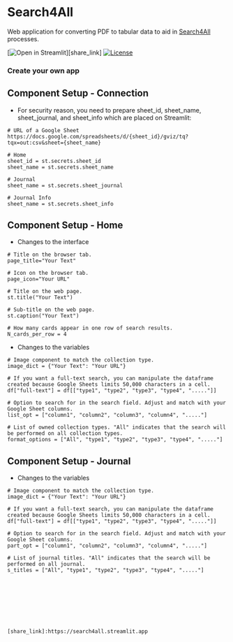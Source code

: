 # Search4All
Web application for converting PDF to tabular data to aid in [Search4All](https://github.com/faizhalas/Search4All) processes.

[![Open in Streamlit](https://static.streamlit.io/badges/streamlit_badge_black_white.svg)][share_link]
[![License](https://img.shields.io/github/license/faizhalas/library-tools?color=blue)](https://github.com/faizhalas/Search4All/blob/main/LICENSE)

### Create your own app

## Component Setup - Connection
- For security reason, you need to prepare sheet_id, sheet_name, sheet_journal, and sheet_info which are placed on Streamlit:
```
# URL of a Google Sheet
https://docs.google.com/spreadsheets/d/{sheet_id}/gviz/tq?tqx=out:csv&sheet={sheet_name}

# Home
sheet_id = st.secrets.sheet_id
sheet_name = st.secrets.sheet_name

# Journal
sheet_name = st.secrets.sheet_journal

# Journal Info
sheet_name = st.secrets.sheet_info
```

## Component Setup - Home
- Changes to the interface
```
# Title on the browser tab.
page_title="Your Text"

# Icon on the browser tab.
page_icon="Your URL"

# Title on the web page.
st.title("Your Text")

# Sub-title on the web page.
st.caption("Your Text")

# How many cards appear in one row of search results.
N_cards_per_row = 4
```

- Changes to the variables
```
# Image component to match the collection type.
image_dict = {"Your Text": "Your URL"}

# If you want a full-text search, you can manipulate the dataframe created because Google Sheets limits 50,000 characters in a cell.
df["full-text"] = df[["type1", "type2", "type3", "type4", "....."]]

# Option to search for in the search field. Adjust and match with your Google Sheet columns.
list_opt = ["column1", "column2", "column3", "column4", "....."]

# List of owned collection types. "All" indicates that the search will be performed on all collection types.
format_options = ["All", "type1", "type2", "type3", "type4", "....."]
```

## Component Setup - Journal
- Changes to the variables
```
# Image component to match the collection type.
image_dict = {"Your Text": "Your URL"}

# If you want a full-text search, you can manipulate the dataframe created because Google Sheets limits 50,000 characters in a cell.
df["full-text"] = df[["type1", "type2", "type3", "type4", "....."]]

# Option to search for in the search field. Adjust and match with your Google Sheet columns.
part_opt = ["column1", "column2", "column3", "column4", "....."]

# List of journal titles. "All" indicates that the search will be performed on all journal.
s_titles = ["All", "type1", "type2", "type3", "type4", "....."]









[share_link]:https://search4all.streamlit.app
